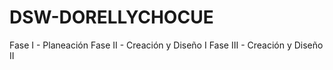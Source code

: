 # DSW-DORELLYCHOCUE
Fase I - Planeación
Fase II - Creación y Diseño I
Fase III - Creación y Diseño II
